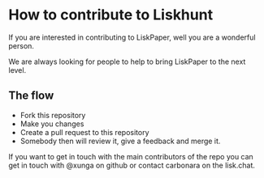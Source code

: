 # How to contribute to Liskhunt

If you are interested in contributing to LiskPaper, well you are a wonderful person.

We are always looking for people to help to bring LiskPaper to the next level.


## The flow

- Fork this repository
- Make you changes
- Create a pull request to this repository
- Somebody then will review it, give a feedback and merge it.

If you want to get in touch with the main contributors of the repo you can get in touch with @xunga on github or contact carbonara on the lisk.chat.
